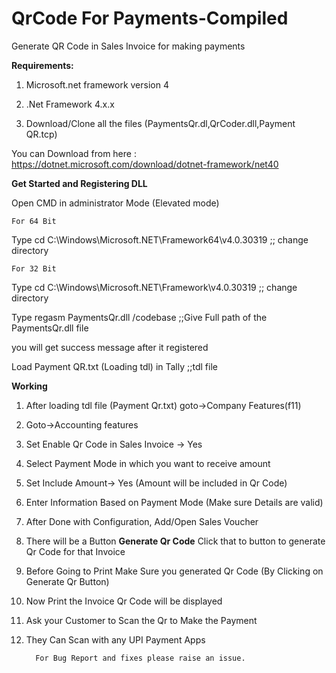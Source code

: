 # QrCode For Payments-Compiled
Generate QR Code in Sales Invoice for making payments



**Requirements:**

1) Microsoft.net framework version 4

2) .Net Framework 4.x.x

3) Download/Clone all the files (PaymentsQr.dl,QrCoder.dll,Payment QR.tcp)

You can Download from here : https://dotnet.microsoft.com/download/dotnet-framework/net40

**Get Started and Registering DLL**

Open CMD in administrator Mode (Elevated mode)

    For 64 Bit
Type cd C:\Windows\Microsoft.NET\Framework64\v4.0.30319 ;; change directory

    For 32 Bit
Type cd C:\Windows\Microsoft.NET\Framework\v4.0.30319 ;; change directory

Type regasm PaymentsQr.dll /codebase ;;Give Full path of the PaymentsQr.dll file

you will get success message after it registered

Load Payment QR.txt (Loading tdl)  in Tally ;;tdl file 

**Working**
1) After loading tdl file (Payment Qr.txt) goto->Company Features(f11)

2) Goto->Accounting features

3) Set Enable Qr Code in Sales Invoice -> Yes

4) Select Payment Mode in which you want to receive amount

5) Set Include Amount-> Yes (Amount will be included in Qr Code)

6) Enter Information Based on Payment Mode (Make sure Details are valid)

7) After Done with Configuration, Add/Open Sales Voucher

8) There will be a Button **Generate Qr Code** Click that to button to generate Qr Code for that Invoice

9) Before Going to Print Make Sure you generated Qr Code (By Clicking on Generate Qr Button)

10) Now Print the Invoice Qr Code will be displayed 

11) Ask your Customer to Scan the Qr to Make the Payment

12) They Can Scan with any UPI Payment Apps


          For Bug Report and fixes please raise an issue.


